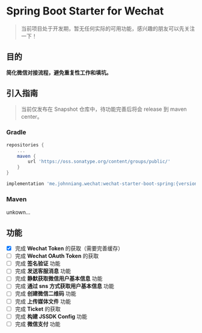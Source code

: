 # Spring Boot Starter for Wechat

> 当前项目处于开发期，暂无任何实际的可用功能，感兴趣的朋友可以先关注一下！

## 目的

**简化微信对接流程，避免重复性工作和填坑。**

## 引入指南

> 当前仅发布在 Snapshot 仓库中，待功能完善后将会 release 到 maven center。

### Gradle

```groovy
repositories {
    ...
    maven {
        url 'https://oss.sonatype.org/content/groups/public/'
    }
}

implementation 'me.johnniang.wechat:wechat-starter-boot-spring:{version}-SNAPSHOT'
```

### Maven

unkown...

## 功能

- [x] 完成 **Wechat Token** 的获取（需要完善缓存）
- [ ] 完成 **Wechat OAuth Token** 的获取
- [ ] 完成 **签名验证** 功能
- [ ] 完成 **发送客服消息** 功能
- [ ] 完成 **静默获取微信用户基本信息** 功能
- [ ] 完成 **通过 sns 方式获取用户基本信息** 功能
- [ ] 完成 **创建微信二维码** 功能
- [ ] 完成 **上传媒体文件** 功能
- [ ] 完成 **Ticket** 的获取
- [ ] 完成 **构建 JSSDK Config** 功能
- [ ] 完成 **微信支付** 功能